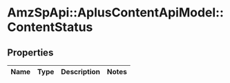 # AmzSpApi::AplusContentApiModel::ContentStatus

## Properties
Name | Type | Description | Notes
------------ | ------------- | ------------- | -------------

